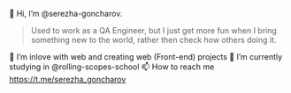 👋 Hi, I’m @serezha-goncharov.

> Used to work as a QA Engineer, but I just get more fun when I bring something new to the world, rather then check how others doing it.

🚀 I’m inlove with web and creating web (Front-end) projects
🌱 I’m currently studying in @rolling-scopes-school
📫 How to reach me https://t.me/serezha_goncharov

<!---
serezha-goncharov/serezha-goncharov is a ✨ special ✨ repository because its `README.md` (this file) appears on your GitHub profile.
You can click the Preview link to take a look at your changes.
--->
